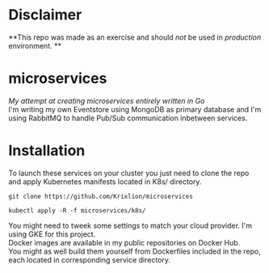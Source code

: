 # Disclaimer
**This repo was made as an exercise and should _not_ be used in _production_ environment. **

# microservices
*My attempt at creating microservices entirely written in Go*
<br>
I'm writing my own Eventstore using MongoDB as primary database and I'm using RabbitMQ to handle Pub/Sub communication inbetween services.

# Installation
To launch these services on your cluster you just need to clone the repo and apply Kubernetes manifests located in K8s/ directory.

```
git clone https://github.com/Krixlion/microservices

kubectl apply -R -f microservices/k8s/
```

You might need to tweek some settings to match your cloud provider. I'm using GKE for this project. <br>
Docker images are available in my public repositories on Docker Hub. <br>
You might as well build them yourself from Dockerfiles included in the repo, each located in corresponding service directory.
